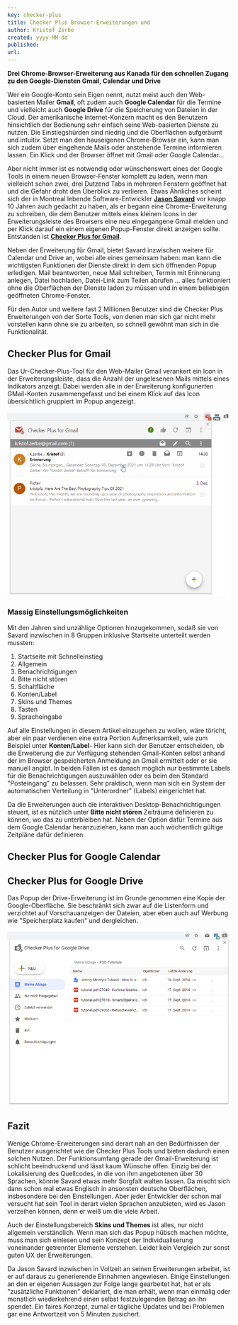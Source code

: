 ```yaml
---
key: checker-plus
title: Checker Plus Browser-Erweiterungen und 
author: Kristof Zerbe
created: yyyy-MM-dd
published: 
url:
---
```


**Drei Chrome-Browser-Erweiterung aus Kanada für den schnellen Zugang zu den Google-Diensten Gmail, Calendar und Drive**

Wer ein Google-Konto sein Eigen nennt, nutzt meist auch den Web-basierten Mailer **Gmail**, oft zudem auch **Google Calendar** für die Termine und vielleicht auch **Google Drive** für die Speicherung von Dateien in der Cloud. Der amerikanische Internet-Konzern macht es den Benutzern hinsichtlich der Bedienung sehr einfach seine Web-basierten Dienste zu nutzen. Die Einstiegshürden sind niedrig und die Oberflächen aufgeräumt und intuitiv. Setzt man den hauseigenen Chrome-Browser ein, kann man sich zudem über eingehende Mails oder anstehende Termine informieren lassen. Ein Klick und der Browser öffnet mit Gmail oder Google Calendar...

Aber nicht immer ist es notwendig oder wünschenswert eines der Google Tools in einem neuen Browser-Fenster komplett zu laden, wenn man vielleicht schon zwei, drei Dutzend Tabs in mehreren Fenstern geöffnet hat und die Gefahr droht den Überblick zu verlieren. Etwas Ähnliches scheint sich der in Montreal lebende Software-Entwickler **[Jason Savard](https://jasonsavard.com/)** vor knapp 10 Jahren auch gedacht zu haben, als er begann eine Chrome-Erweiterung zu schreiben, die dem Benutzer mittels eines kleinen Icons in der Erweiterungsleiste des Browsers eine neu eingegangene Gmail melden und per Klick darauf ein einem eigenen Popup-Fenster direkt anzeigen sollte. Entstanden ist **[Checker Plus for Gmail](https://jasonsavard.com/Checker-Plus-for-Gmail)**.

Neben der Erweiterung für Gmail, bietet Savard inzwischen weitere für Calendar und Drive an, wobei alle eines gemeinsam haben: man kann die wichtigsten Funktionen der Dienste direkt in dem sich öffnenden Popup erledigen. Mail beantworten, neue Mail schreiben, Termin mit Erinnerung anlegen, Datei hochladen, Datei-Link zum Teilen abrufen ... alles funktioniert ohne die Oberflächen der Dienste laden zu müssen und in einem beliebigen geöffneten Chrome-Fenster.

Für den Autor und weitere fast 2 Millionen Benutzer sind die Checker Plus Erweiterungen von der Sorte Tools, von denen man sich gar nicht mehr vorstellen kann ohne sie zu arbeiten, so schnell gewöhnt man sich in die Funktionalität.

## Checker Plus for Gmail

Das Ur-Checker-Plus-Tool für den Web-Mailer Gmail verankert ein Icon in der Erweiterungsleiste, dass die Anzahl der ungelesenen Mails mittels eines Indikators anzeigt. Dabei werden alle in der Erweiterung konfigurierten GMail-Konten zusammengefasst und bei einem Klick auf das Icon übersichtlich gruppiert im Popup angezeigt.

![Popup der Checker Plus for Gmail Chrome-Erweiterung](checker-plus-for-gmail-1.png)

### Massig Einstellungsmöglichkeiten

Mit den Jahren sind unzählige Optionen hinzugekommen, sodaß sie von Savard inzwischen in 8 Gruppen inklusive Startseite unterteilt werden mussten:

1. Startseite mit Schnelleinstieg
2. Allgemein
3. Benachrichtigungen
4. Bitte nicht stören
5. Schaltfläche
6. Konten/Label
7. Skins und Themes
8. Tasten
9. Spracheingabe

Auf alle Einstellungen in diesem Artikel einzugehen zu wollen, wäre töricht, aber ein paar verdienen eine extra Portion Aufmerksamkeit, wie zum Beispiel unter **Konten/Label**- Hier kann sich der Benutzer entscheiden, ob die Erweiterung die zur Verfügung stehenden Gmail-Konten selbst anhand der im Browser gespeicherten Anmeldung an Gmail ermittelt oder er sie manuell angibt. In beiden Fällen ist es danach möglich nur bestimmte Labels für die Benachrichtigungen auszuwählen oder es beim den Standard "Posteingang" zu belassen. Sehr praktisch, wenn man sich ein System der automatischen Verteilung in "Unterordner" (Labels) eingerichtet hat.

Da die Erweiterungen auch die interaktiven Desktop-Benachrichtigungen steuert, ist es nützlich unter **Bitte nicht stören** Zeiträume definieren zu können, wo das zu unterbleiben hat. Neben der Option dafür Termine aus dem Google Calendar heranzuziehen, kann man auch wöchentlich gültige Zeitpläne dafür definieren.

## Checker Plus for Google Calendar

## Checker Plus for Google Drive

Das Popup der Drive-Erweiterung ist im Grunde genommen eine Kopie der Google-Oberfläche. Sie beschränkt sich zwar auf die Listenform und verzichtet auf Vorschauanzeigen der Dateien, aber eben auch auf Werbung wie "Speicherplatz kaufen" und dergleichen.

![Popup der Chrome-Erweiterung Checker Plus for Google Drive](checker-plus-for-drive.png)

## Fazit

Wenige Chrome-Erweiterungen sind derart nah an den Bedürfnissen der Benutzer ausgerichtet wie die Checker Plus Tools und bieten dadurch einen solchen Nutzen. Der Funktionsumfang gerade der Gmail-Erweiterung ist schlicht beeindruckend und lässt kaum Wünsche offen. Einzig bei der Lokalisierung des Quellcodes, in die von ihm angebotenen über 30 Sprachen, könnte Savard etwas mehr Sorgfalt walten lassen. Da mischt sich dann schon mal etwas Englisch in ansonsten deutsche Oberflächen, insbesondere bei den Einstellungen. Aber jeder Entwickler der schon mal versucht hat sein Tool in derart vielen Sprachen anzubieten, wird es Jason verzeihen können, denn er weiß um die viele Arbeit.

Auch der Einstellungsbereich **Skins und Themes** ist alles, nur nicht allgemein verständlich. Wenn man sich das Popup hübsch machen möchte, muss man sich einlesen und sein Konzept der Individualiserung voneinander getrennter Elemente verstehen. Leider kein Vergleich zur sonst guten UX der Erweiterungen.

Da Jason Savard inzwischen in Vollzeit an seinen Erweiterungen arbeitet, ist er auf daraus zu generierende Einnahmen angewiesen. Einige Einstellungen an den er eigenen Aussagen zur Folge lange gearbeitet hat, hat er als "zusätzliche Funktionen" deklariert, die man erhält, wenn man einmalig oder monatlich wiederkehrend einen selbst festzulegenden Betrag an ihn spendet. Ein faires Konzept, zumal er tägliche Updates und bei Problemen gar eine Antwortzeit von 5 Minuten zusichert.

